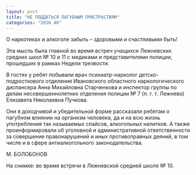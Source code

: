 ```yaml
---
layout: post
title: "НЕ ПОДДАТЬСЯ ПАГУБНЫМ ПРИСТРАСТИЯМ"
categories: "2016 40"
---
```


О наркотиках и алкоголе забыть – здоровыми и счастливыми быть!

Эта мысль была главной во время встреч учащихся Лежневских средних школ № 10 и 11 с медиками и представителями полиции, прошедших в рамках Недели трезвости.

В гостях у ребят побывали врач психиатр-нарколог детско-подросткового отделения Ивановского областного наркологического диспансера Анна Михайловна Старченкова и инспектор группы по делам несовершеннолетних отделения полиции № 7 (п. г. т. Лежнево) Елизавета Николаевна Пучкова.

Они в доходчивой и убедительной форме рассказали ребятам о пагубном влиянии на организм человека, да и на всю жизнь употребления так называемых спайсов, алкогольных напитков. А также проинформировали об уголовной и административной ответственности за совершение правонарушений и иных противоправных деяний, в том числе и в сфере антиалкогольного законодательства.

М. БОЛОБОНОВ

На снимке: во время встречи в Лежневской средней школе № 10.


